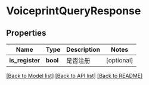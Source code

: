 # VoiceprintQueryResponse

## Properties
Name | Type | Description | Notes
------------ | ------------- | ------------- | -------------
**is_register** | **bool** | 是否注册 | [optional] 

[[Back to Model list]](../README.md#documentation-for-models) [[Back to API list]](../README.md#documentation-for-api-endpoints) [[Back to README]](../README.md)



